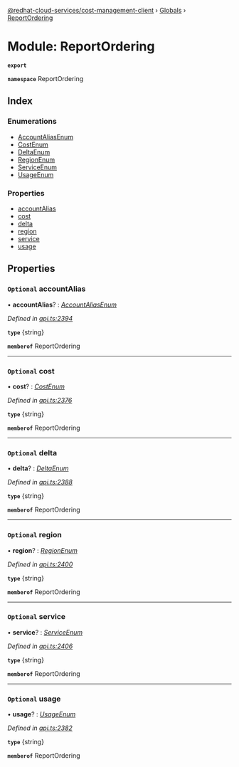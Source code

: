 [@redhat-cloud-services/cost-management-client](../README.md) › [Globals](../globals.md) › [ReportOrdering](reportordering.md)

# Module: ReportOrdering

**`export`** 

**`namespace`** ReportOrdering

## Index

### Enumerations

* [AccountAliasEnum](../enums/reportordering.accountaliasenum.md)
* [CostEnum](../enums/reportordering.costenum.md)
* [DeltaEnum](../enums/reportordering.deltaenum.md)
* [RegionEnum](../enums/reportordering.regionenum.md)
* [ServiceEnum](../enums/reportordering.serviceenum.md)
* [UsageEnum](../enums/reportordering.usageenum.md)

### Properties

* [accountAlias](reportordering.md#optional-accountalias)
* [cost](reportordering.md#optional-cost)
* [delta](reportordering.md#optional-delta)
* [region](reportordering.md#optional-region)
* [service](reportordering.md#optional-service)
* [usage](reportordering.md#optional-usage)

## Properties

### `Optional` accountAlias

• **accountAlias**? : *[AccountAliasEnum](../enums/reportordering.accountaliasenum.md)*

*Defined in [api.ts:2394](https://github.com/RedHatInsights/javascript-clients/blob/master/packages/cost-management/api.ts#L2394)*

**`type`** {string}

**`memberof`** ReportOrdering

___

### `Optional` cost

• **cost**? : *[CostEnum](../enums/reportordering.costenum.md)*

*Defined in [api.ts:2376](https://github.com/RedHatInsights/javascript-clients/blob/master/packages/cost-management/api.ts#L2376)*

**`type`** {string}

**`memberof`** ReportOrdering

___

### `Optional` delta

• **delta**? : *[DeltaEnum](../enums/reportordering.deltaenum.md)*

*Defined in [api.ts:2388](https://github.com/RedHatInsights/javascript-clients/blob/master/packages/cost-management/api.ts#L2388)*

**`type`** {string}

**`memberof`** ReportOrdering

___

### `Optional` region

• **region**? : *[RegionEnum](../enums/reportordering.regionenum.md)*

*Defined in [api.ts:2400](https://github.com/RedHatInsights/javascript-clients/blob/master/packages/cost-management/api.ts#L2400)*

**`type`** {string}

**`memberof`** ReportOrdering

___

### `Optional` service

• **service**? : *[ServiceEnum](../enums/reportordering.serviceenum.md)*

*Defined in [api.ts:2406](https://github.com/RedHatInsights/javascript-clients/blob/master/packages/cost-management/api.ts#L2406)*

**`type`** {string}

**`memberof`** ReportOrdering

___

### `Optional` usage

• **usage**? : *[UsageEnum](../enums/reportordering.usageenum.md)*

*Defined in [api.ts:2382](https://github.com/RedHatInsights/javascript-clients/blob/master/packages/cost-management/api.ts#L2382)*

**`type`** {string}

**`memberof`** ReportOrdering
